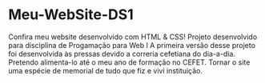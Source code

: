 # Meu-WebSite-DS1
Confira meu website desenvolvido com HTML &amp; CSS! Projeto desenvolvido para disciplina de Progamação para Web I
A primeira versão desse projeto foi desenvolvida às pressas devido a correria cefetiana do dia-a-dia.
Pretendo alimenta-lo até o meu ano de formação no CEFET. Tornar o site uma espécie de memorial de tudo que fiz e vivi instituição.
